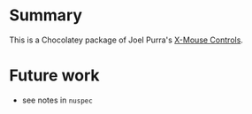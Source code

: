 ﻿# Summary
This is a Chocolatey package of Joel Purra's [X-Mouse Controls][projectpage].

[projectpage]: https://joelpurra.com/projects/X-Mouse_Controls/

# Future work

* see notes in `nuspec`
